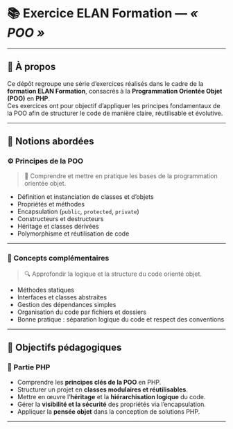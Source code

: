 # 📚 Exercice ELAN Formation — *« POO »*

---

## 📝 À propos

Ce dépôt regroupe une série d’exercices réalisés dans le cadre de la **formation ELAN Formation**, consacrés à la **Programmation Orientée Objet (POO)** en **PHP**.  
Ces exercices ont pour objectif d’appliquer les principes fondamentaux de la POO afin de structurer le code de manière claire, réutilisable et évolutive.

---

## 🧠 Notions abordées

### ⚙️ Principes de la POO
> 🧩 Comprendre et mettre en pratique les bases de la programmation orientée objet.

- Définition et instanciation de classes et d’objets  
- Propriétés et méthodes  
- Encapsulation (`public`, `protected`, `private`)  
- Constructeurs et destructeurs  
- Héritage et classes dérivées  
- Polymorphisme et réutilisation de code  

---

### 🧾 Concepts complémentaires
> 🔍 Approfondir la logique et la structure du code orienté objet.

- Méthodes statiques  
- Interfaces et classes abstraites  
- Gestion des dépendances simples  
- Organisation du code par fichiers et dossiers  
- Bonne pratique : séparation logique du code et respect des conventions  

---

## 🎯 Objectifs pédagogiques

### 🧩 Partie PHP
- Comprendre les **principes clés de la POO** en PHP.  
- Structurer un projet en **classes modulaires et réutilisables**.  
- Mettre en œuvre l’**héritage** et la **hiérarchisation logique** du code.  
- Gérer la **visibilité et la sécurité** des propriétés via l’encapsulation.  
- Appliquer la **pensée objet** dans la conception de solutions PHP.  

---
